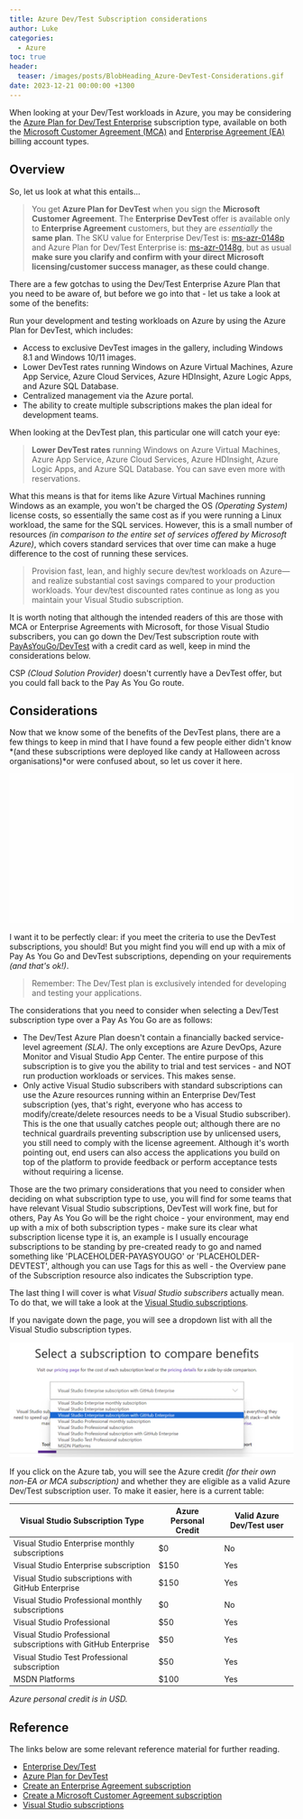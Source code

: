 ```yaml
---
title: Azure Dev/Test Subscription considerations
author: Luke
categories:
  - Azure
toc: true
header:
  teaser: /images/posts/BlobHeading_Azure-DevTest-Considerations.gif
date: 2023-12-21 00:00:00 +1300
---
```


When looking at your Dev/Test workloads in Azure, you may be considering the [Azure Plan for Dev/Test Enterprise](https://azure.microsoft.com/en-us/pricing/offers/ms-azr-0148p?WT.mc_id=AZ-MVP-5004796) subscription type, available on both the [Microsoft Customer Agreement (MCA)](https://learn.microsoft.com/azure/cost-management-billing/understand/mca-overview?WT.mc_id=AZ-MVP-5004796) and [Enterprise Agreement (EA)](https://www.microsoft.com/en-us/licensing/licensing-programs/enterprise?WT.mc_id=AZ-MVP-5004796) billing account types.

## Overview

So, let us look at what this entails...

> You get **Azure Plan for DevTest** when you sign the **Microsoft Customer Agreement**. The **Enterprise DevTest** offer is available only to **Enterprise Agreement** customers, but they are *essentially* the **same plan**. The SKU value for Enterprise Dev/Test is: [ms-azr-0148p](https://azure.microsoft.com/en-in/pricing/offers/ms-azr-0148p?WT.mc_id=AZ-MVP-5004796) and Azure Plan for Dev/Test Enterprise is: [ms-azr-0148g](https://azure.microsoft.com/pricing/offers/ms-azr-0148g?WT.mc_id=AZ-MVP-5004796), but as usual **make sure you clarify and confirm with your direct Microsoft licensing/customer success manager, as these could change**.

There are a few gotchas to using the Dev/Test Enterprise Azure Plan that you need to be aware of, but before we go into that - let us take a look at some of the benefits:

Run your development and testing workloads on Azure by using the Azure Plan for DevTest, which includes:

* Access to exclusive DevTest images in the gallery, including Windows 8.1 and Windows 10/11 images.
* Lower DevTest rates running Windows on Azure Virtual Machines, Azure App Service, Azure Cloud Services, Azure HDInsight, Azure Logic Apps, and Azure SQL Database.
* Centralized management via the Azure portal.
* The ability to create multiple subscriptions makes the plan ideal for development teams.

When looking at the DevTest plan, this particular one will catch your eye:

> **Lower DevTest rates** running Windows on Azure Virtual Machines, Azure App Service, Azure Cloud Services, Azure HDInsight, Azure Logic Apps, and Azure SQL Database. You can save even more with reservations.

What this means is that for items like Azure Virtual Machines running Windows as an example, you won't be charged the OS *(Operating System)* license costs, so essentially the same cost as if you were running a Linux workload, the same for the SQL services. However, this is a small number of resources *(in comparison to the entire set of services offered by Microsoft Azure)*, which covers standard services that over time can make a huge difference to the cost of running these services.

> Provision fast, lean, and highly secure dev/test workloads on Azure—and realize substantial cost savings compared to your production workloads. Your dev/test discounted rates continue as long as you maintain your Visual Studio subscription.

It is worth noting that although the intended readers of this are those with MCA or Enterprise Agreements with Microsoft, for those Visual Studio subscribers, you can go down the Dev/Test subscription route with [PayAsYouGo/DevTest](https://azure.microsoft.com/en-gb/pricing/offers/ms-azr-0023p/?WT.mc_id=AZ-MVP-5004796) with a credit card as well, keep in mind the considerations below.

CSP *(Cloud Solution Provider)* doesn't currently have a DevTest offer, but you could fall back to the Pay As You Go route.

## Considerations

Now that we know some of the benefits of the DevTest plans, there are a few things to keep in mind that I have found a few people either didn't know *(and these subscriptions were deployed like candy at Halloween across organisations)*or were confused about, so let us cover it here.

![VisualStudio Subscription Types](/images/posts/BlobHeading_Azure-DevTest-Considerations.gif)

I want it to be perfectly clear: if you meet the criteria to use the DevTest subscriptions, you should! But you might find you will end up with a mix of Pay As You Go and DevTest subscriptions, depending on your requirements *(and that's ok!)*.

> Remember: The Dev/Test plan is exclusively intended for developing and testing your applications.

The considerations that you need to consider when selecting a Dev/Test subscription type over a Pay As You Go are as follows:

* The Dev/Test Azure Plan doesn't contain a financially backed service-level agreement *(SLA)*. The only exceptions are Azure DevOps, Azure Monitor and Visual Studio App Center. The entire purpose of this subscription is to give you the ability to trial and test services - and NOT run production workloads or services. This makes sense.
* Only active Visual Studio subscribers with standard subscriptions can use the Azure resources running within an Enterprise Dev/Test subscription (yes, that's right, everyone who has access to modify/create/delete resources needs to be a Visual Studio subscriber). This is the one that usually catches people out; although there are no technical guardrails preventing subscription use by unlicensed users, you still need to comply with the license agreement. Although it's worth pointing out, end users can also access the applications you build on top of the platform to provide feedback or perform acceptance tests without requiring a license.

Those are the two primary considerations that you need to consider when deciding on what subscription type to use, you will find for some teams that have relevant Visual Studio subscriptions, DevTest will work fine, but for others, Pay As You Go will be the right choice - your environment, may end up with a mix of both subscription types - make sure its clear what subscription license type it is, an example is I usually encourage subscriptions to be standing by pre-created ready to go and named something like 'PLACEHOLDER-PAYASYOUGO' or 'PLACEHOLDER-DEVTEST', although you can use Tags for this as well - the Overview pane of the Subscription resource also indicates the Subscription type.

The last thing I will cover is what *Visual Studio subscribers* actually mean. To do that, we will take a look at the [Visual Studio subscriptions](https://visualstudio.microsoft.com/subscriptions?WT.mc_id=AZ-MVP-5004796).

If you navigate down the page, you will see a dropdown list with all the Visual Studio subscription types.

![VisualStudio Subscription Types](/images/posts/VisualStudio_Subscription-Types.png)

If you click on the Azure tab, you will see the Azure credit *(for their own non-EA or MCA subscription)* and whether they are eligible as a valid Azure Dev/Test subscription user. To make it easier, here is a current table:

| **Visual Studio Subscription Type**                             | **Azure Personal Credit** | **Valid Azure Dev/Test user** |
|-----------------------------------------------------------------|---------------------------|-------------------------------|
| Visual Studio Enterprise monthly subscriptions                  | $0                        | No                            |
| Visual Studio Enterprise subscription                           | $150                      | Yes                           |
| Visual Studio subscriptions with GitHub Enterprise              | $150                      | Yes                           |
| Visual Studio Professional monthly subscriptions                | $0                        | No                            |
|  Visual Studio Professional                                     | $50                       | Yes                           |
| Visual Studio Professional subscriptions with GitHub Enterprise | $50                       | Yes                           |
| Visual Studio Test Professional subscription                    | $50                       | Yes                           |
| MSDN Platforms                                                  | $100                      | Yes                           |

*Azure personal credit is in USD.*

## Reference

The links below are some relevant reference material for further reading.

* [Enterprise Dev/Test](https://azure.microsoft.com/en-us/pricing/offers/ms-azr-0148p?WT.mc_id=AZ-MVP-5004796)
* [Azure Plan for DevTest](https://azure.microsoft.com/pricing/offers/ms-azr-0148g?WT.mc_id=AZ-MVP-5004796)
* [Create an Enterprise Agreement subscription](https://learn.microsoft.com/azure/cost-management-billing/manage/create-enterprise-subscription?WT.mc_id=AZ-MVP-5004796)
* [Create a Microsoft Customer Agreement subscription](https://learn.microsoft.com/en-us/azure/cost-management-billing/manage/create-subscription?WT.mc_id=AZ-MVP-5004796)
* [Visual Studio subscriptions](https://visualstudio.microsoft.com/subscriptions?WT.mc_id=AZ-MVP-5004796)
